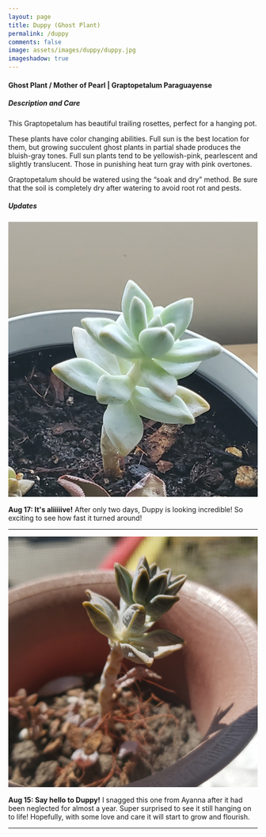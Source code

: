 ```yaml
---
layout: page
title: Duppy (Ghost Plant)
permalink: /duppy
comments: false
image: assets/images/duppy/duppy.jpg
imageshadow: true
---
```


#### Ghost Plant / Mother of Pearl | Graptopetalum Paraguayense

##### Description and Care

This Graptopetalum has beautiful trailing rosettes, perfect for a hanging pot.

These plants have color changing abilities. Full sun is the best location for them, but growing succulent ghost plants in partial shade produces the bluish-gray tones. Full sun plants tend to be yellowish-pink, pearlescent and slightly translucent. Those in punishing heat turn gray with pink overtones.

Graptopetalum should be watered using the “soak and dry” method. Be sure that the soil is completely dry after watering to avoid root rot and pests.

##### Updates

<img class="figure-img" src="https://raw.githubusercontent.com/cndragn/garden/master/assets/images/duppy/duppy-aug17.jpg">

**Aug 17: It's aliiiiive!** After only two days, Duppy is looking incredible! So exciting to see how fast it turned around!

<hr/>

<img class="figure-img" src="https://raw.githubusercontent.com/cndragn/garden/master/assets/images/duppy/duppy-aug15.jpg">

**Aug 15: Say hello to Duppy!** I snagged this one from Ayanna after it had been neglected for almost a year. Super surprised to see it still hanging on to life! Hopefully, with some love and care it will start to grow and flourish.

<hr/>

